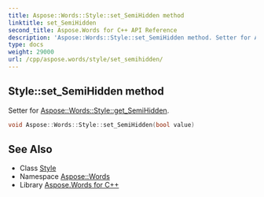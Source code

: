 ```yaml
---
title: Aspose::Words::Style::set_SemiHidden method
linktitle: set_SemiHidden
second_title: Aspose.Words for C++ API Reference
description: 'Aspose::Words::Style::set_SemiHidden method. Setter for Aspose::Words::Style::get_SemiHidden in C++.'
type: docs
weight: 29000
url: /cpp/aspose.words/style/set_semihidden/
---
```

## Style::set_SemiHidden method


Setter for [Aspose::Words::Style::get_SemiHidden](../get_semihidden/).

```cpp
void Aspose::Words::Style::set_SemiHidden(bool value)
```

## See Also

* Class [Style](../)
* Namespace [Aspose::Words](../../)
* Library [Aspose.Words for C++](../../../)
